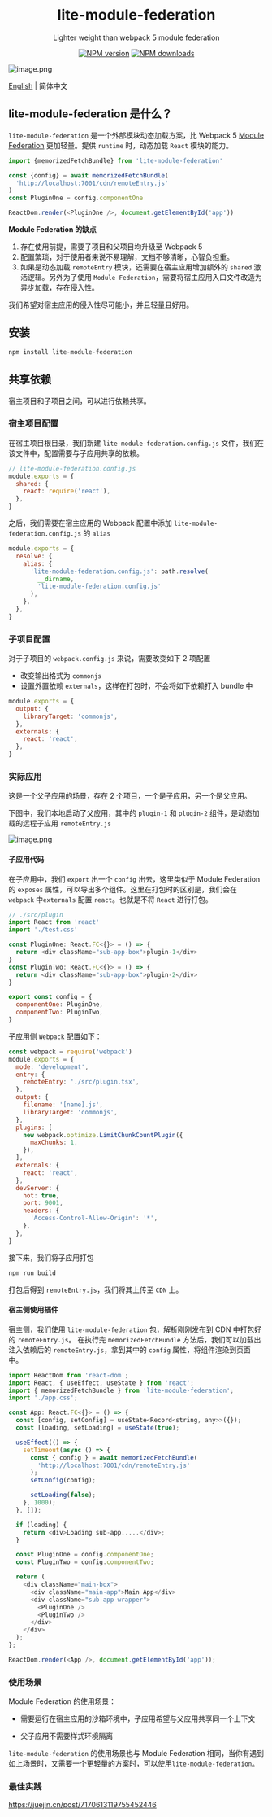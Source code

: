 <h1 align="center">lite-module-federation</h1>

<div align="center">

Lighter weight than webpack 5 module federation

[![NPM version][npm-image]][npm-url] [![NPM downloads][download-image]][download-url]

[npm-image]: http://img.shields.io/npm/v/lite-module-federation.svg?style=flat-square
[npm-url]: http://npmjs.org/package/lite-module-federation
[download-image]: https://img.shields.io/npm/dm/lite-module-federation.svg?style=flat-square
[download-url]: https://npmjs.org/package/lite-module-federation

</div>

![image.png](https://p9-juejin.byteimg.com/tos-cn-i-k3u1fbpfcp/9706d135f6034b35ad0093a38170c2c8~tplv-k3u1fbpfcp-watermark.image?)

[English](./README.md) | 简体中文

## lite-module-federation 是什么？

`lite-module-federation` 是一个外部模块动态加载方案，比 Webpack 5 [Module Federation](https://webpack.docschina.org/concepts/module-federation/#motivation) 更加轻量。提供 `runtime` 时，动态加载 `React` 模块的能力。

```js
import {memorizedFetchBundle} from 'lite-module-federation'

const {config} = await memorizedFetchBundle(
  'http://localhost:7001/cdn/remoteEntry.js'
)
const PluginOne = config.componentOne

ReactDom.render(<PluginOne />, document.getElementById('app'))
```

**Module Federation 的缺点**

1. 存在使用前提，需要子项目和父项目均升级至 Webpack 5
2. 配置繁琐，对于使用者来说不易理解，文档不够清晰，心智负担重。
3. 如果是动态加载 `remoteEntry` 模块，还需要在宿主应用增加额外的 `shared` 激活逻辑。另外为了使用 `Module Federation`，需要将宿主应用入口文件改造为异步加载，存在侵入性。

我们希望对宿主应用的侵入性尽可能小，并且轻量且好用。

## 安装

```js
npm install lite-module-federation
```

## 共享依赖

宿主项目和子项目之间，可以进行依赖共享。

### 宿主项目配置

在宿主项目根目录，我们新建 `lite-module-federation.config.js` 文件，我们在该文件中，配置需要与子应用共享的依赖。

```js
// lite-module-federation.config.js
module.exports = {
  shared: {
    react: require('react'),
  },
}
```

之后，我们需要在宿主应用的 Webpack 配置中添加 `lite-module-federation.config.js` 的 `alias`

```js
module.exports = {
  resolve: {
    alias: {
      'lite-module-federation.config.js': path.resolve(
        __dirname,
        'lite-module-federation.config.js'
      ),
    },
  },
}
```

### 子项目配置

对于子项目的 `webpack.config.js` 来说，需要改变如下 2 项配置

- 改变输出格式为 `commonjs`
- 设置外置依赖 `externals`，这样在打包时，不会将如下依赖打入 bundle 中

```js
module.exports = {
  output: {
    libraryTarget: 'commonjs',
  },
  externals: {
    react: 'react',
  },
}
```

### 实际应用

这是一个父子应用的场景，存在 2 个项目，一个是子应用，另一个是父应用。

下图中，我们本地启动了父应用，其中的 `plugin-1` 和 `plugin-2` 组件，是动态加载的远程子应用 `remoteEntry.js`

![image.png](https://p9-juejin.byteimg.com/tos-cn-i-k3u1fbpfcp/fd54d82634364e0d990d21dcf7ffcb4b~tplv-k3u1fbpfcp-watermark.image?)

#### 子应用代码

在子应用中，我们 `export` 出一个 `config` 出去，这里类似于 Module Federation 的 `exposes` 属性，可以导出多个组件。这里在打包时的区别是，我们会在 `webpack` 中`externals` 配置 `react`。也就是不将 `React` 进行打包。

```js
// ./src/plugin
import React from 'react'
import './test.css'

const PluginOne: React.FC<{}> = () => {
  return <div className="sub-app-box">plugin-1</div>
}
const PluginTwo: React.FC<{}> = () => {
  return <div className="sub-app-box">plugin-2</div>
}

export const config = {
  componentOne: PluginOne,
  componentTwo: PluginTwo,
}
```

子应用侧 `Webpack` 配置如下：

```js
const webpack = require('webpack')
module.exports = {
  mode: 'development',
  entry: {
    remoteEntry: './src/plugin.tsx',
  },
  output: {
    filename: '[name].js',
    libraryTarget: 'commonjs',
  },
  plugins: [
    new webpack.optimize.LimitChunkCountPlugin({
      maxChunks: 1,
    }),
  ],
  externals: {
    react: 'react',
  },
  devServer: {
    hot: true,
    port: 9001,
    headers: {
      'Access-Control-Allow-Origin': '*',
    },
  },
}
```

接下来，我们将子应用打包

```js
npm run build
```

打包后得到 `remoteEntry.js`，我们将其上传至 `CDN` 上。

#### 宿主侧使用插件

宿主侧，我们使用 `lite-module-federation` 包，解析刚刚发布到 CDN 中打包好的 `remoteEntry.js`。
在执行完 `memorizedFetchBundle` 方法后，我们可以加载出注入依赖后的 `remoteEntry.js`，拿到其中的 `config` 属性，将组件渲染到页面中。

```js
import ReactDom from 'react-dom';
import React, { useEffect, useState } from 'react';
import { memorizedFetchBundle } from 'lite-module-federation';
import './app.css';

const App: React.FC<{}> = () => {
  const [config, setConfig] = useState<Record<string, any>>({});
  const [loading, setLoading] = useState(true);

  useEffect(() => {
    setTimeout(async () => {
      const { config } = await memorizedFetchBundle(
        'http://localhost:7001/cdn/remoteEntry.js'
      );
      setConfig(config);

      setLoading(false);
    }, 1000);
  }, []);

  if (loading) {
    return <div>Loading sub-app.....</div>;
  }

  const PluginOne = config.componentOne;
  const PluginTwo = config.componentTwo;

  return (
    <div className="main-box">
      <div className="main-app">Main App</div>
      <div className="sub-app-wrapper">
        <PluginOne />
        <PluginTwo />
      </div>
    </div>
  );
};

ReactDom.render(<App />, document.getElementById('app'));
```

### 使用场景

Module Federation 的使用场景：

- 需要运行在宿主应用的沙箱环境中，子应用希望与父应用共享同一个上下文

- 父子应用不需要样式环境隔离

`lite-module-federation` 的使用场景也与 Module Federation 相同，当你有遇到如上场景时，又需要一个更轻量的方案时，可以使用`lite-module-federation`。

### 最佳实践

https://juejin.cn/post/7170613119755452446

